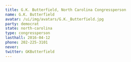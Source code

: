 ```yaml
---
title: G.K. Butterfield, North Carolina Congressperson
name: G.K. Butterfield
avatar: /ui/img/avatars/G.K._Butterfield.jpg
party: democrat
state: north-carolina
type: congressperson
lasthall: 2016-04-12
phone: 202-225-3101
never: 
twitter: GKButterfield
---
```

